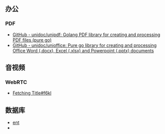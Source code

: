 ## 办公

### PDF

- [GitHub - unidoc/unipdf: Golang PDF library for creating and processing PDF files (pure go)](https://github.com/unidoc/unipdf)
- [GitHub - unidoc/unioffice: Pure go library for creating and processing Office Word (.docx), Excel (.xlsx) and Powerpoint (.pptx) documents](https://github.com/unidoc/unioffice)

## 音视频

### WebRTC

- [Fetching Title#f6kl](https://github.com/pion/webrtc)

## 数据库

- [ent](https://entgo.io/zh/)
- 